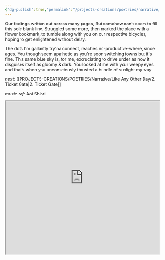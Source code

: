 ```yaml
---
{"dg-publish":true,"permalink":"/projects-creations/poetries/narrative/like-any-other-day/1-switching-town/","created":"2025-03-04T20:56:23.409+05:30","updated":"2025-03-07T17:34:10.605+05:30"}
---
```


Our feelings written out across many pages,
But somehow can’t seem to fill this sole blank line.
Struggled some more, then marked the place with a flower bookmark, 
to tumble along with you on our respective bicycles, hoping to get enlightened without delay.

The dots I'm gallantly try'na connect, reaches no-productive-where, since ages.
You though seem apathetic as you're soon switching towns but it's fine.
This same blue sky is, for me, excruciating to drive under as now it disguises itself as gloomy & dark.
You looked at me with your weepy eyes and that’s when you unconsciously thrusted a bundle of sunlight my way.


*next:* [[PROJECTS-CREATIONS/POETRIES/Narrative/Like Any Other Day/2. Ticket Gate\|2. Ticket Gate]]

*music ref:* Aoi Shiori

<iframe src="https://youtu.be/T3bxbVGWy5k" style="width:100%; height:500px;"></iframe>